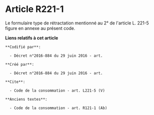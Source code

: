 # Article R221-1

Le formulaire type de rétractation mentionné au 2° de l'article L. 221-5 figure en annexe au présent code.

**Liens relatifs à cet article**

	**Codifié par**:

	  - Décret n°2016-884 du 29 juin 2016 - art.

	**Créé par**:

	  - Décret n°2016-884 du 29 juin 2016 - art.

	**Cite**:

	  - Code de la consommation - art. L221-5 (V)

	**Anciens textes**:

	  - Code de la consommation - art. R121-1 (Ab)

